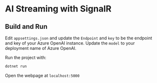 # AI Streaming with SignalR

## Build and Run

Edit `appsettings.json` and update the `Endpoint` and `key` to be the endpoint and key of your Azure OpenAI instance. Update the `model` to your deployment name of Azure OpenAI.


Run the project with:

```bash
dotnet run
```

Open the webpage at `localhost:5000`